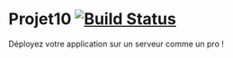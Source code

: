 # Projet10 [![Build Status](https://travis-ci.com/Tony380/Projet10.svg?branch=master)](https://travis-ci.com/Tony380/Projet10)
Déployez votre application sur un serveur comme un pro !
